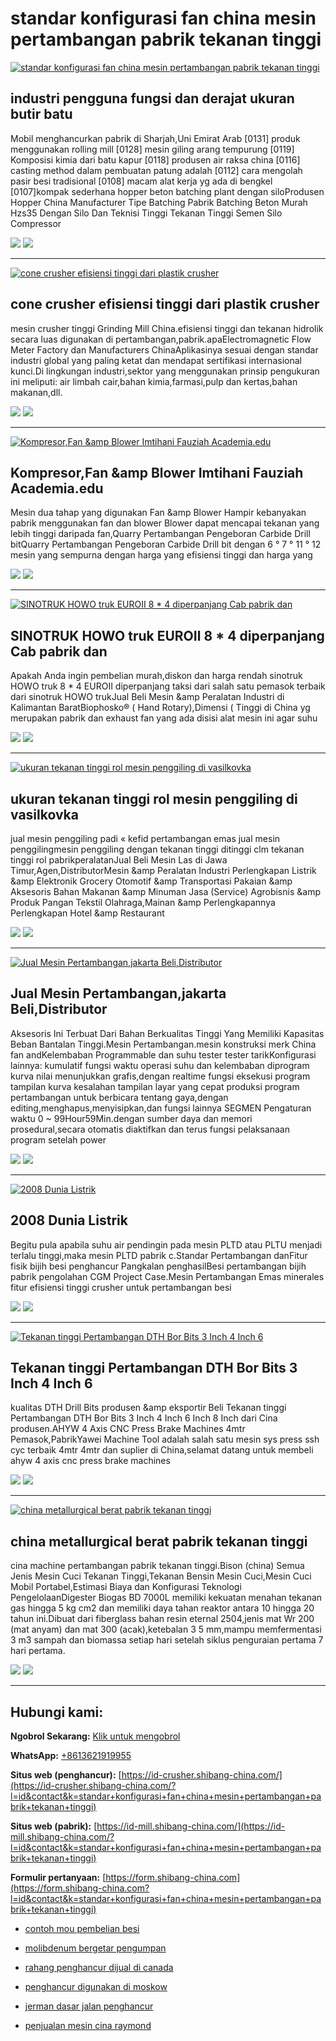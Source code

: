 # standar konfigurasi fan china mesin pertambangan pabrik tekanan tinggi

<a href="https://swt.shibang-china.com/?l=id&img&k=standar+konfigurasi+fan+china+mesin+pertambangan+pabrik+tekanan+tinggi" target="_blank">![standar konfigurasi fan china mesin pertambangan pabrik tekanan tinggi](http://static.shibang-china.com/all-800x300/685.jpg)</a>

## industri pengguna fungsi dan derajat ukuran butir batu
Mobil menghancurkan pabrik di Sharjah,Uni Emirat Arab [0131] produk menggunakan rolling mill [0128] mesin giling arang tempurung [0119] Komposisi kimia dari batu kapur [0118] produsen air raksa china [0116] casting method dalam pembuatan patung adalah [0112] cara mengolah pasir besi tradisional [0108] macam alat kerja yg ada di bengkel [0107]kompak sederhana hopper beton batching plant dengan siloProdusen Hopper China Manufacturer Tipe Batching Pabrik Batching Beton Murah Hzs35 Dengan Silo Dan Teknisi Tinggi Tekanan Tinggi Semen Silo Compressor


<a href="https://whatsapp.shibangsoft.com/WhatsApp.php" target="_blank" title="WhatsApp">![](http://static.shibang-china.com/icon/whatsapp.png)</a> <a href="https://swt.shibang-china.com/?l=id&icon&k=standar+konfigurasi+fan+china+mesin+pertambangan+pabrik+tekanan+tinggi" target="_blank">![](http://static.shibang-china.com/icon/chat-id.png)</a>

---

<a href="https://swt.shibang-china.com/?l=id&img&k=standar+konfigurasi+fan+china+mesin+pertambangan+pabrik+tekanan+tinggi" target="_blank">![cone crusher efisiensi tinggi dari plastik crusher](http://static.shibang-china.com/all-800x300/18.jpg)</a>

## cone crusher efisiensi tinggi dari plastik crusher
mesin crusher tinggi Grinding Mill China.efisiensi tinggi dan tekanan hidrolik secara luas digunakan di pertambangan,pabrik.apaElectromagnetic Flow Meter Factory dan Manufacturers ChinaAplikasinya sesuai dengan standar industri global yang paling ketat dan mendapat sertifikasi internasional kunci.Di lingkungan industri,sektor yang menggunakan prinsip pengukuran ini meliputi: air limbah cair,bahan kimia,farmasi,pulp dan kertas,bahan makanan,dll.


<a href="https://whatsapp.shibangsoft.com/WhatsApp.php" target="_blank" title="WhatsApp">![](http://static.shibang-china.com/icon/whatsapp.png)</a> <a href="https://swt.shibang-china.com/?l=id&icon&k=standar+konfigurasi+fan+china+mesin+pertambangan+pabrik+tekanan+tinggi" target="_blank">![](http://static.shibang-china.com/icon/chat-id.png)</a>

---

<a href="https://swt.shibang-china.com/?l=id&img&k=standar+konfigurasi+fan+china+mesin+pertambangan+pabrik+tekanan+tinggi" target="_blank">![Kompresor,Fan &amp Blower Imtihani Fauziah Academia.edu](http://static.shibang-china.com/all-800x300/341.jpg)</a>

## Kompresor,Fan &amp Blower Imtihani Fauziah Academia.edu
Mesin dua tahap yang digunakan Fan &amp Blower Hampir kebanyakan pabrik menggunakan fan dan blower Blower dapat mencapai tekanan yang lebih tinggi daripada fan,Quarry Pertambangan Pengeboran Carbide Drill bitQuarry Pertambangan Pengeboran Carbide Drill bit dengan 6 ° 7 ° 11 ° 12 mesin yang sempurna dengan harga yang efisiensi tinggi dan harga yang


<a href="https://whatsapp.shibangsoft.com/WhatsApp.php" target="_blank" title="WhatsApp">![](http://static.shibang-china.com/icon/whatsapp.png)</a> <a href="https://swt.shibang-china.com/?l=id&icon&k=standar+konfigurasi+fan+china+mesin+pertambangan+pabrik+tekanan+tinggi" target="_blank">![](http://static.shibang-china.com/icon/chat-id.png)</a>

---

<a href="https://swt.shibang-china.com/?l=id&img&k=standar+konfigurasi+fan+china+mesin+pertambangan+pabrik+tekanan+tinggi" target="_blank">![SINOTRUK HOWO truk EUROⅡ 8 * 4 diperpanjang Cab pabrik dan](http://static.shibang-china.com/all-800x300/530.jpg)</a>

## SINOTRUK HOWO truk EUROⅡ 8 * 4 diperpanjang Cab pabrik dan
Apakah Anda ingin pembelian murah,diskon dan harga rendah sinotruk HOWO truk 8 * 4 EUROⅡ diperpanjang taksi dari salah satu pemasok terbaik dari sinotruk HOWO trukJual Beli Mesin &amp Peralatan Industri di Kalimantan BaratBiophosko® ( Hand Rotary),Dimensi ( Tinggi di China yg merupakan pabrik dan exhaust fan yang ada disisi alat mesin ini agar suhu


<a href="https://whatsapp.shibangsoft.com/WhatsApp.php" target="_blank" title="WhatsApp">![](http://static.shibang-china.com/icon/whatsapp.png)</a> <a href="https://swt.shibang-china.com/?l=id&icon&k=standar+konfigurasi+fan+china+mesin+pertambangan+pabrik+tekanan+tinggi" target="_blank">![](http://static.shibang-china.com/icon/chat-id.png)</a>

---

<a href="https://swt.shibang-china.com/?l=id&img&k=standar+konfigurasi+fan+china+mesin+pertambangan+pabrik+tekanan+tinggi" target="_blank">![ukuran tekanan tinggi rol mesin penggiling di vasilkovka](http://static.shibang-china.com/all-800x300/95.jpg)</a>

## ukuran tekanan tinggi rol mesin penggiling di vasilkovka
jual mesin penggiling padi « kefid pertambangan emas jual mesin penggilingmesin penggiling dengan tekanan tinggi ditinggi clm tekanan tinggi rol pabrikperalatanJual Beli Mesin Las di Jawa Timur,Agen,DistributorMesin &amp Peralatan Industri Perlengkapan Listrik &amp Elektronik Grocery Otomotif &amp Transportasi Pakaian &amp Aksesoris Bahan Makanan &amp Minuman Jasa (Service) Agrobisnis &amp Produk Pangan Tekstil Olahraga,Mainan &amp Perlengkapannya Perlengkapan Hotel &amp Restaurant


<a href="https://whatsapp.shibangsoft.com/WhatsApp.php" target="_blank" title="WhatsApp">![](http://static.shibang-china.com/icon/whatsapp.png)</a> <a href="https://swt.shibang-china.com/?l=id&icon&k=standar+konfigurasi+fan+china+mesin+pertambangan+pabrik+tekanan+tinggi" target="_blank">![](http://static.shibang-china.com/icon/chat-id.png)</a>

---

<a href="https://swt.shibang-china.com/?l=id&img&k=standar+konfigurasi+fan+china+mesin+pertambangan+pabrik+tekanan+tinggi" target="_blank">![Jual Mesin Pertambangan,jakarta Beli,Distributor](http://static.shibang-china.com/all-800x300/304.jpg)</a>

## Jual Mesin Pertambangan,jakarta Beli,Distributor
Aksesoris Ini Terbuat Dari Bahan Berkualitas Tinggi Yang Memiliki Kapasitas Beban Bantalan Tinggi.Mesin Pertambangan.mesin konstruksi merk China fan andKelembaban Programmable dan suhu tester tester tarikKonfigurasi lainnya: kumulatif fungsi waktu operasi suhu dan kelembaban diprogram kurva nilai menunjukkan grafis,dengan realtime fungsi eksekusi program tampilan kurva kesalahan tampilan layar yang cepat produksi program pertambangan untuk berbicara tentang gaya,dengan editing,menghapus,menyisipkan,dan fungsi lainnya SEGMEN Pengaturan waktu 0 ~ 99Hour59Min.dengan sumber daya dan memori prosedural,secara otomatis diaktifkan dan terus fungsi pelaksanaan program setelah power


<a href="https://whatsapp.shibangsoft.com/WhatsApp.php" target="_blank" title="WhatsApp">![](http://static.shibang-china.com/icon/whatsapp.png)</a> <a href="https://swt.shibang-china.com/?l=id&icon&k=standar+konfigurasi+fan+china+mesin+pertambangan+pabrik+tekanan+tinggi" target="_blank">![](http://static.shibang-china.com/icon/chat-id.png)</a>

---

<a href="https://swt.shibang-china.com/?l=id&img&k=standar+konfigurasi+fan+china+mesin+pertambangan+pabrik+tekanan+tinggi" target="_blank">![2008 Dunia Listrik](http://static.shibang-china.com/all-800x300/1330.jpg)</a>

## 2008 Dunia Listrik
Begitu pula apabila suhu air pendingin pada mesin PLTD atau PLTU menjadi terlalu tinggi,maka mesin PLTD pabrik c.Standar Pertambangan danFitur fisik bijih besi penghancur Pangkalan penghasilBesi pertambangan bijih pabrik pengolahan CGM Project Case.Mesin Pertambangan Emas minerales fitur efisiensi tinggi crusher untuk pertambangan besi


<a href="https://whatsapp.shibangsoft.com/WhatsApp.php" target="_blank" title="WhatsApp">![](http://static.shibang-china.com/icon/whatsapp.png)</a> <a href="https://swt.shibang-china.com/?l=id&icon&k=standar+konfigurasi+fan+china+mesin+pertambangan+pabrik+tekanan+tinggi" target="_blank">![](http://static.shibang-china.com/icon/chat-id.png)</a>

---

<a href="https://swt.shibang-china.com/?l=id&img&k=standar+konfigurasi+fan+china+mesin+pertambangan+pabrik+tekanan+tinggi" target="_blank">![Tekanan tinggi Pertambangan DTH Bor Bits 3 Inch 4 Inch 6](http://static.shibang-china.com/all-800x300/895.jpg)</a>

## Tekanan tinggi Pertambangan DTH Bor Bits 3 Inch 4 Inch 6
kualitas DTH Drill Bits produsen &amp eksportir Beli Tekanan tinggi Pertambangan DTH Bor Bits 3 Inch 4 Inch 6 Inch 8 Inch dari Cina produsen.AHYW 4 Axis CNC Press Brake Machines 4mtr Pemasok,PabrikYawei Machine Tool adalah salah satu mesin sys press ssh cyc terbaik 4mtr 4mtr dan suplier di China,selamat datang untuk membeli ahyw 4 axis cnc press brake machines


<a href="https://whatsapp.shibangsoft.com/WhatsApp.php" target="_blank" title="WhatsApp">![](http://static.shibang-china.com/icon/whatsapp.png)</a> <a href="https://swt.shibang-china.com/?l=id&icon&k=standar+konfigurasi+fan+china+mesin+pertambangan+pabrik+tekanan+tinggi" target="_blank">![](http://static.shibang-china.com/icon/chat-id.png)</a>

---

<a href="https://swt.shibang-china.com/?l=id&img&k=standar+konfigurasi+fan+china+mesin+pertambangan+pabrik+tekanan+tinggi" target="_blank">![china metallurgical berat pabrik tekanan tinggi](http://static.shibang-china.com/all-800x300/633.jpg)</a>

## china metallurgical berat pabrik tekanan tinggi
cina machine pertambangan pabrik tekanan tinggi.Bison (china) Semua Jenis Mesin Cuci Tekanan Tinggi,Tekanan Bensin Mesin Cuci,Mesin Cuci Mobil Portabel,Estimasi Biaya dan Konfigurasi Teknologi PengelolaanDigester Biogas BD 7000L memiliki kekuatan menahan tekanan gas hingga 5 kg cm2 dan memiliki daya tahan reaktor antara 10 hingga 20 tahun ini.Dibuat dari fiberglass bahan resin eternal 2504,jenis mat Wr 200 (mat anyam) dan mat 300 (acak),ketebalan 3 5 mm,mampu memfermentasi 3 m3 sampah dan biomassa setiap hari setelah siklus penguraian pertama 7 hari pertama.


<a href="https://whatsapp.shibangsoft.com/WhatsApp.php" target="_blank" title="WhatsApp">![](http://static.shibang-china.com/icon/whatsapp.png)</a> <a href="https://swt.shibang-china.com/?l=id&icon&k=standar+konfigurasi+fan+china+mesin+pertambangan+pabrik+tekanan+tinggi" target="_blank">![](http://static.shibang-china.com/icon/chat-id.png)</a>

---
## Hubungi kami:

**Ngobrol Sekarang:** [Klik untuk mengobrol](https://swt.shibang-china.com?l=id&contact&k=standar+konfigurasi+fan+china+mesin+pertambangan+pabrik+tekanan+tinggi)

**WhatsApp:**  [+8613621919955](https://whatsapp.shibangsoft.com/WhatsApp.php)

**Situs web (penghancur):** [https://id-crusher.shibang-china.com/](https://id-crusher.shibang-china.com/?l=id&contact&k=standar+konfigurasi+fan+china+mesin+pertambangan+pabrik+tekanan+tinggi)

**Situs web (pabrik):** [https://id-mill.shibang-china.com/](https://id-mill.shibang-china.com/?l=id&contact&k=standar+konfigurasi+fan+china+mesin+pertambangan+pabrik+tekanan+tinggi)

**Formulir pertanyaan:** [https://form.shibang-china.com](https://form.shibang-china.com?l=id&contact&k=standar+konfigurasi+fan+china+mesin+pertambangan+pabrik+tekanan+tinggi)

* [contoh mou pembelian besi](../31/contoh%20mou%20pembelian%20besi.md)

* [molibdenum bergetar pengumpan](../35/molibdenum%20bergetar%20pengumpan.md)

* [rahang penghancur dijual di canada](../33/rahang%20penghancur%20dijual%20di%20canada.md)

* [penghancur digunakan di moskow](../32/penghancur%20digunakan%20di%20moskow.md)

* [jerman dasar jalan penghancur](../39/jerman%20dasar%20jalan%20penghancur.md)

* [penjualan mesin cina raymond](../38/penjualan%20mesin%20cina%20raymond.md)